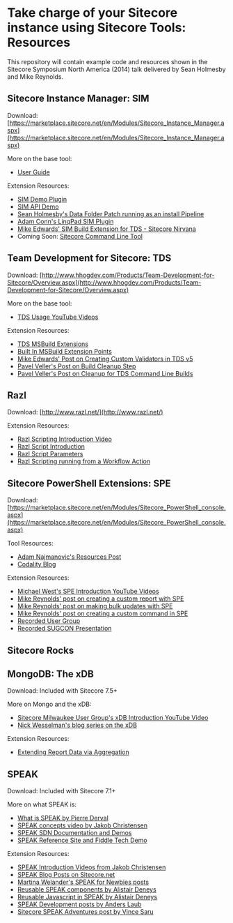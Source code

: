 # Take charge of your Sitecore instance using Sitecore Tools: Resources #

This repository will contain example code and resources shown in the Sitecore Symposium North America (2014) talk delivered by Sean Holmesby and Mike Reynolds.

## Sitecore Instance Manager: SIM ##

Download: [https://marketplace.sitecore.net/en/Modules/Sitecore_Instance_Manager.aspx](https://marketplace.sitecore.net/en/Modules/Sitecore_Instance_Manager.aspx)

More on the base tool:

 - [User Guide](http://alienlab.co.uk/sitecore-instance-manager/wiki/Documentation)

Extension Resources:

 - [SIM Demo Plugin](http://alienlab.co.uk/sitecore-instance-manager-demo-plugin/src)
 - [SIM API Demo](http://alienlab.co.uk/sitecore-instance-manager-api-demo/wiki/Home)
 - [Sean Holmesby's Data Folder Patch running as an install Pipeline](http://www.seanholmesby.com/datafolder-config-patch-for-sitecore-instance-manager-sim-installs/)
 - [Adam Conn's LinqPad SIM Plugin](https://github.com/adamconn/sitecore-sim-linqpad)
 - [Mike Edwards' SIM Build Extension for TDS - Sitecore Nirvana](https://github.com/HedgehogDevelopment/BuildExtensions/tree/master/Hedgehog.Tds.Build.Sim)
 - Coming Soon: [Sitecore Command Line Tool](http://alienlab.co.uk/sitecore-command-line-tool)

## Team Development for Sitecore: TDS ##

Download: [http://www.hhogdev.com/Products/Team-Development-for-Sitecore/Overview.aspx](http://www.hhogdev.com/Products/Team-Development-for-Sitecore/Overview.aspx)

More on the base tool:

 - [TDS Usage YouTube Videos](https://www.youtube.com/watch?v=Sbx7bk4UEO0&list=PLb9QmtmxCbhl1uzG_XJ37Sc9fhsJNLfaM)

Extension Resources:

 - [TDS MSBuild Extensions](https://github.com/HedgehogDevelopment/BuildExtensions)
 - [Built In MSBuild Extension Points](http://www.hhogdev.com/Products/Team-Development-for-Sitecore/~/media/Files/Products/Team_Development/TDS%20and%20Continuous%20Integration.ashx)
  - [Mike Edwards' Post on Creating Custom Validators in TDS v5](http://www.experimentsincode.com/?p=617)
 - [Pavel Veller's Post on Build Cleanup Step](http://jockstothecore.com/clean-up-after-tds-file-replacement/)
 - [Pavel Veller's Post on Cleanup for TDS Command Line Builds](http://jockstothecore.com/helping-tds-some-more/)

## Razl ##

Download: [http://www.razl.net/](http://www.razl.net/)

Extension Resources:

 - [Razl Scripting Introduction Video](https://www.youtube.com/watch?v=hmoYpGb0zQ4&index=8&list=PLb9QmtmxCbhm5RnL42g1Trmr9-z_ZP40J)
 - [Razl Script Introduction](http://www.experimentsincode.com/?p=608)
 - [Razl Script Parameters](http://www.experimentsincode.com/?p=664)
 - [Razl Scripting running from a Workflow Action](http://www.experimentsincode.com/?p=668)


## Sitecore PowerShell Extensions: SPE ##
Download: [https://marketplace.sitecore.net/en/Modules/Sitecore_PowerShell_console.aspx](https://marketplace.sitecore.net/en/Modules/Sitecore_PowerShell_console.aspx)

Tool Resources:

 - [Adam Najmanovic's Resources Post](http://bit.ly/1aJc6lJ)
 - [Codality Blog](http://bit.ly/1dnldJS)


Extension Resources:

 - [Michael West's SPE Introduction YouTube Videos](https://www.youtube.com/watch?v=bVqa4DAANYk&list=PLph7ZchYd_nCypVZSNkudGwPFRqf1na0b)
 - [Mike Reynolds' post on creating a custom report with SPE](http://sitecorejunkie.com/2014/05/28/create-a-custom-report-in-sitecore-powershell-extensions/)
 - [Mike Reynolds' post on making bulk updates with SPE](http://sitecorejunkie.com/2014/06/02/make-bulk-item-updates-using-sitecore-powershell-extensions/)
 - [Mike Reynolds' post on creating a custom command in SPE](http://sitecorejunkie.com/2014/05/29/build-a-custom-command-in-sitecore-powershell-extensions/)
 - [Recorded User Group](https://www.youtube.com/playlist?list=PLCB3zlgqNwcTi7_DIirILu7b3LhN0ucWY)
 - [Recorded SUGCON Presentation](https://www.youtube.com/watch?v=Eo4V2uJadMU)


## Sitecore Rocks ##


## MongoDB: The xDB ##

Download: Included with Sitecore 7.5+

More on Mongo and the xDB:

 - [Sitecore Milwaukee User Group's xDB Introduction YouTube Video](https://www.youtube.com/watch?v=gWXxcZ9QKhU)
 - [Nick Wesselman's blog series on the xDB](http://www.techphoria414.com/Blog?tag=xDB)

Extension Resources:

 - [Extending Report Data via Aggregation](http://www.techphoria414.com/Blog/2014/August/One-Month-with-Sitecore-7-5-part-6)


## SPEAK ##
Download: Included with Sitecore 7.1+

More on what SPEAK is:

 - [What is SPEAK by Pierre Derval](http://www.dervalp.com/what-is-speak/)
 - [SPEAK concepts video by Jakob Christensen](https://www.youtube.com/watch?v=6843lPoAxvM)
 - [SPEAK SDN Documentation and Demos](http://sdn.sitecore.net/Reference/Sitecore%207/SPEAK.aspx)
 - [SPEAK Reference Site and Fiddle Tech Demo](https://www.youtube.com/watch?v=HvR6AGVJO-Y)

Extension Resources:

 - [SPEAK Introduction Videos from Jakob Christensen](https://www.youtube.com/watch?v=6843lPoAxvM&list=PLWIbrolNZWflnBq32WcxNejEgiT2lyEwG)
 - [SPEAK Blog Posts on Sitecore.net](http://www.sitecore.net/Learn/Blogs/Technical-Blogs/Jakob-Christensen.aspx?tag=b80c1fab-f0aa-4e46-bd5b-b6906e0d69cd)
 - [Martina Welander's SPEAK for Newbies posts](http://mhwelander.net/category/speak/)
 - [Reusable SPEAK components by Alistair Deneys](http://adeneys.wordpress.com/2014/08/03/reusable-speak-components/)
 - [Reusable Javascript in SPEAK by Alistair Deneys](http://adeneys.wordpress.com/2014/08/21/reusable-javascript-in-speak/)
 - [SPEAK Development posts by Anders Laub](http://laubplusco.net/category/sitecore-speak/)
 - [Sitecore SPEAK Adventures post by Vince Saru](http://geek.vincesaru.nl/sitecore/sitecore-speak-adventures/) 